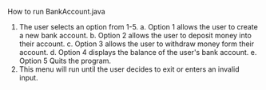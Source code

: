 How to run BankAccount.java
1. The user selects an option from 1-5.
    a. Option 1 allows the user to create a new bank account.
    b. Option 2 allows the user to deposit money into their account.
    c. Option 3 allows the user to withdraw money form their account.
    d. Option 4 displays the balance of the user's bank account.
    e. Option 5 Quits the program.
2. This menu will run until the user decides to exit or enters an invalid input.